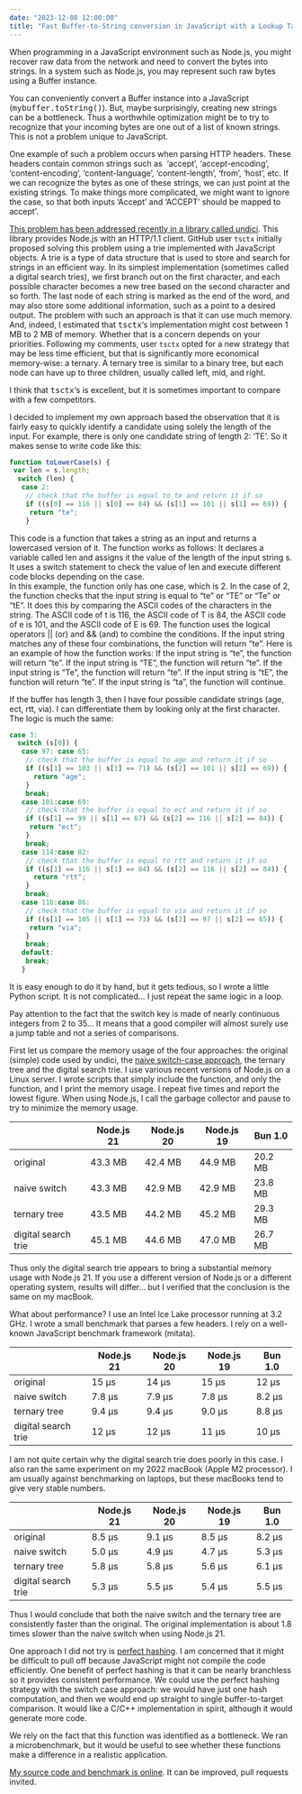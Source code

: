 ```yaml
---
date: "2023-12-08 12:00:00"
title: "Fast Buffer-to-String conversion in JavaScript with a Lookup Table"
---
```




When programming in a JavaScript environment such as Node.js, you might recover raw data from the network and need to convert the bytes into strings. In a system such as Node.js, you may represent such raw bytes using a Buffer instance.

You can conveniently convert a Buffer instance into a JavaScript (<tt>mybuffer.toString()</tt>). But, maybe surprisingly, creating new strings can be a bottleneck. Thus a worthwhile optimization might be to try to recognize that your incoming bytes are one out of a list of known strings. This is not a problem unique to JavaScript.

One example of such a problem occurs when parsing HTTP headers. These headers contain common strings such as  &lsquo;accept&rsquo;, &lsquo;accept-encoding&rsquo;, &lsquo;content-encoding&rsquo;, &lsquo;content-language&rsquo;, &lsquo;content-length&rsquo;, &lsquo;from&rsquo;, &lsquo;host&rsquo;, etc. If we can recognize the bytes as one of these strings, we can just point at the existing strings. To make things more complicated, we might want to ignore the case, so that both inputs &lsquo;Accept&rsquo; and &lsquo;ACCEPT&rsquo; should be mapped to accept&rsquo;.

[This problem has been addressed recently in a library called undici](https://github.com/nodejs/undici/pull/2501). This library provides Node.js with an HTTP/1.1 client. GitHub user `tsctx` initially proposed solving this problem using a trie implemented with JavaScript objects. A trie is a type of data structure that is used to store and search for strings in an efficient way. In its simplest implementation (sometimes called a digital search tries), we first branch out on the first character, and each possible character becomes a new tree based on the second character and so forth. The last node of each string is marked as the end of the word, and may also store some additional information, such as a point to a desired output. The problem with such an approach is that it can use much memory. And, indeed, I estimated that <tt>tsctx</tt>&lsquo;s implementation might cost between 1 MB to 2 MB of memory. Whether that is a concern depends on your priorities. Following my comments, user `tsctx` opted for a new strategy that may be less time efficient, but that is significantly more economical memory-wise: a ternary. A ternary tree is similar to a binary tree, but each node can have up to three children, usually called left, mid, and right.

I think that <tt>tsctx</tt>&lsquo;s is excellent, but it is sometimes important to compare with a few competitors.

I decided to implement my own approach based the observation that it is fairly easy to quickly identify a candidate using solely the length of the input. For example, there is only one candidate string of length 2: &lsquo;TE&rsquo;. So it makes sense to write code like this:
```JavaScript
function toLowerCase(s) {
 var len = s.length;
  switch (len) {
   case 2:
    // check that the buffer is equal to te and return it if so
    if ((s[0] == 116 || s[0] == 84) && (s[1] == 101 || s[1] == 69)) {
     return "te";
    }

```


This code is a function that takes a string as an input and returns a lowercased version of it. The function works as follows: It declares a variable called len and assigns it the value of the length of the input string s. It uses a switch statement to check the value of len and execute different code blocks depending on the case.<br/>
In this example, the function only has one case, which is 2. In the case of 2, the function checks that the input string is equal to &ldquo;te&rdquo; or &ldquo;TE&rdquo; or &ldquo;Te&rdquo; or &ldquo;tE&rdquo;. It does this by comparing the ASCII codes of the characters in the string. The ASCII code of t is 116, the ASCII code of T is 84, the ASCII code of e is 101, and the ASCII code of E is 69. The function uses the logical operators || (or) and &amp;&amp; (and) to combine the conditions. If the input string matches any of these four combinations, the function will return &ldquo;te&rdquo;. Here is an example of how the function works: If the input string is &ldquo;te&rdquo;, the function will return &ldquo;te&rdquo;. If the input string is &ldquo;TE&rdquo;, the function will return &ldquo;te&rdquo;. If the input string is &ldquo;Te&rdquo;, the function will return &ldquo;te&rdquo;. If the input string is &ldquo;tE&rdquo;, the function will return &ldquo;te&rdquo;. If the input string is &ldquo;ta&rdquo;, the function will continue.

If the buffer has length 3, then I have four possible candidate strings (age, ect, rtt, via). I can differentiate them by looking only at the first character. The logic is much the same:
```JavaScript
case 3:
  switch (s[0]) {
   case 97: case 65:
    // check that the buffer is equal to age and return it if so
    if ((s[1] == 103 || s[1] == 71) && (s[2] == 101 || s[2] == 69)) {
      return "age";
    }
    break;
   case 101:case 69:
    // check that the buffer is equal to ect and return it if so
    if ((s[1] == 99 || s[1] == 67) && (s[2] == 116 || s[2] == 84)) {
     return "ect";
    }
    break;
   case 114:case 82:
    // check that the buffer is equal to rtt and return it if so
    if ((s[1] == 116 || s[1] == 84) && (s[2] == 116 || s[2] == 84)) {
      return "rtt";
    }
    break;
   case 118:case 86:
    // check that the buffer is equal to via and return it if so
    if ((s[1] == 105 || s[1] == 73) && (s[2] == 97 || s[2] == 65)) {
     return "via";
    }
    break;
   default:
    break;
   }

```


It is easy enough to do it by hand, but it gets tedious, so I wrote a little Python script. It is not complicated&hellip; I just repeat the same logic in a loop.

Pay attention to the fact that the switch key is made of nearly continuous integers from 2 to 35&hellip; It means that a good compiler will almost surely use a jump table and not a series of comparisons.

First let us compare the memory usage of the four approaches: the original (simple) code used by undici, the [naive switch-case approach](https://github.com/lemire/Code-used-on-Daniel-Lemire-s-blog/blob/master/2023/12/07/switch.js), the ternary tree and the digital search trie. I use various recent versions of Node.js on a Linux server. I wrote scripts that simply include the function, and only the function, and I print the memory usage. I repeat five times and report the lowest figure. When using Node.js, I call the garbage collector and pause to try to minimize the memory usage.

&nbsp;                   |Node.js 21               |Node.js 20               |Node.js 19               |Bun 1.0                  |
-------------------------|-------------------------|-------------------------|-------------------------|-------------------------|
original                 |43.3 MB                  |42.4 MB                  |44.9 MB                  |20.2 MB                  |
naive switch             |43.3 MB                  |42.9 MB                  |42.9 MB                  |23.8 MB                  |
ternary tree             |43.5 MB                  |44.2 MB                  |45.2 MB                  |29.3 MB                  |
digital search trie      |45.1 MB                  |44.6 MB                  |47.0 MB                  |26.7 MB                  |


Thus only the digital search trie appears to bring a substantial memory usage with Node.js 21. If you use a different version of Node.js or a different operating system, results will differ&hellip; but I verified that the conclusion is the same on my macBook.

What about performance? I use an Intel Ice Lake processor running at 3.2 GHz. I wrote a small benchmark that parses a few headers. I rely on a well-known JavaScript benchmark framework (mitata).

&nbsp;                   |Node.js 21               |Node.js 20               |Node.js 19               |Bun 1.0                  |
-------------------------|-------------------------|-------------------------|-------------------------|-------------------------|
original                 |15 µs                   |14 µs                   |15 µs                   |12 µs                   |
naive switch             |7.8 µs                  |7.9 µs                  |7.8 µs                  |8.2 µs                  |
ternary tree             |9.4 µs                  |9.4 µs                  |9.0 µs                  |8.8 µs                  |
digital search trie      |12 µs                  |12 µs                   |11 µs                   |10 µs                   |


I am not quite certain why the digital search trie does poorly in this case. I also ran the same experiment on my 2022 macBook (Apple M2 processor). I am usually against benchmarking on laptops, but these macBooks tend to give very stable numbers.

&nbsp;                   |Node.js 21               |Node.js 20               |Node.js 19               |Bun 1.0                  |
-------------------------|-------------------------|-------------------------|-------------------------|-------------------------|
original                 |8.5 µs                  |9.1 µs                  |8.5 µs                  |8.2 µs                  |
naive switch             |5.0 µs                  |4.9 µs                  |4.7 µs                  |5.3 µs                  |
ternary tree             |5.8 µs                  |5.8 µs                  |5.6 µs                  |6.1 µs                  |
digital search trie      |5.3 µs                  |5.5 µs                  |5.4 µs                  |5.5 µs                  |


Thus I would conclude that both the naive switch and the ternary tree are consistently faster than the original. The original implementation is about 1.8 times slower than the naive switch when using Node.js 21.

One approach I did not try is [perfect hashing](/lemire/blog/2023/07/14/recognizing-string-prefixes-with-simd-instructions/). I am concerned that it might be difficult to pull off because JavaScript might not compile the code efficiently. One benefit of perfect hashing is that it can be nearly branchless so it provides consistent performance. We could use the perfect hashing strategy with the switch case approach: we would have just one hash computation, and then we would end up straight to single buffer-to-target comparison. It would like a C/C++ implementation in spirit, although it would generate more code.

We rely on the fact that this function was identified as a bottleneck. We ran a microbenchmark, but it would be useful to see whether these functions make a difference in a realistic application.

[My source code and benchmark is online](https://github.com/lemire/Code-used-on-Daniel-Lemire-s-blog/tree/master/2023/12/07). It can be improved, pull requests invited.

